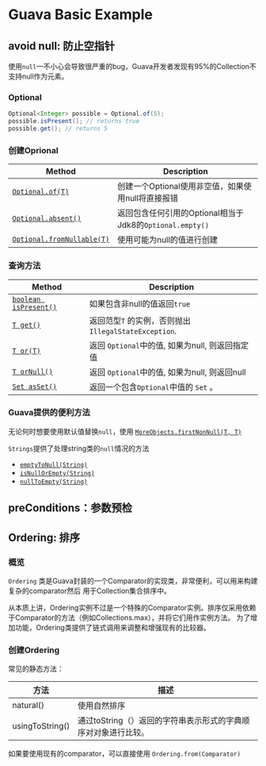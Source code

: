 # Guava Basic Example

## avoid null: 防止空指针

使用`null`一不小心会导致很严重的bug，Guava开发者发现有95%的Collection不支持null作为元素。

### Optional

```java
Optional<Integer> possible = Optional.of(5);
possible.isPresent(); // returns true
possible.get(); // returns 5
```

### 创建Oprional

| Method                                                       | Description                                              |
| ------------------------------------------------------------ | -------------------------------------------------------- |
| [`Optional.of(T)`](http://google.github.io/guava/releases/snapshot/api/docs/com/google/common/base/Optional.html#of-T-) | 创建一个Optional使用非空值，如果使用null将直接报错       |
| [`Optional.absent()`](http://google.github.io/guava/releases/snapshot/api/docs/com/google/common/base/Optional.html#absent--) | 返回包含任何引用的Optional相当于Jdk8的`Optional.empty()` |
| [`Optional.fromNullable(T)`](http://google.github.io/guava/releases/snapshot/api/docs/com/google/common/base/Optional.html#fromNullable-T-) | 使用可能为null的值进行创建                               |

### 查询方法

| Method                                                       | Description                                          |
| ------------------------------------------------------------ | ---------------------------------------------------- |
| [`boolean isPresent()`](http://google.github.io/guava/releases/snapshot/api/docs/com/google/common/base/Optional.html#isPresent--) | 如果包含非null的值返回`true`                         |
| [`T get()`](http://google.github.io/guava/releases/snapshot/api/docs/com/google/common/base/Optional.html#get--) | 返回范型`T` 的实例，否则抛出`IllegalStateException`. |
| [`T or(T)`](http://google.github.io/guava/releases/snapshot/api/docs/com/google/common/base/Optional.html#or-T-) | 返回 `Optional`中的值, 如果为null, 则返回指定值      |
| [`T orNull()`](http://google.github.io/guava/releases/snapshot/api/docs/com/google/common/base/Optional.html#orNull--) | 返回 `Optional`中的值, 如果为null, 则返回null        |
| [`Set asSet()`](http://google.github.io/guava/releases/snapshot/api/docs/com/google/common/base/Optional.html#asSet--) | 返回一个包含`Optional`中值的 `Set` 。                |

### Guava提供的便利方法

无论何时想要使用默认值替换`null`，使用 [`MoreObjects.firstNonNull(T, T)`](http://google.github.io/guava/releases/snapshot/api/docs/com/google/common/base/MoreObjects.html#firstNonNull-T-T-)

`Strings`提供了处理string类的`null`情况的方法

- [`emptyToNull(String)`](http://google.github.io/guava/releases/snapshot/api/docs/com/google/common/base/Strings.html#emptyToNull-java.lang.String-)
- [`isNullOrEmpty(String)`](http://google.github.io/guava/releases/snapshot/api/docs/com/google/common/base/Strings.html#isNullOrEmpty-java.lang.String-)
- [`nullToEmpty(String)`](http://google.github.io/guava/releases/snapshot/api/docs/com/google/common/base/Strings.html#nullToEmpty-java.lang.String-)

## preConditions：参数预检

## Ordering: 排序

### 概览
`Ordering` 类是Guava封装的一个Comparator的实现类，非常便利，可以用来构建复杂的comparator然后
用于Collection集合排序中。

从本质上讲，Ordering实例不过是一个特殊的Comparator实例。排序仅采用依赖于Comparator的方法（例如Collections.max），并将它们用作实例方法。
为了增加功能，Ordering类提供了链式调用来调整和增强现有的比较器。

### 创建Ordering
常见的静态方法：

|  方法   | 描述 |
|  ----  | ----  |
| natural()  | 使用自然排序 |
| usingToString()  | 通过toString（）返回的字符串表示形式的字典顺序对对象进行比较。 |

如果要使用现有的comparator，可以直接使用 `Ordering.from(Comparator)`




